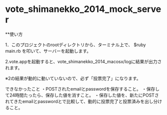 vote_shimanekko_2014_mock_server
================================
**使い方

1．このプロジェクトのrootディレクトリから、ターミナル上で、
$ruby main.rb
を叩いて、サーバーを起動します。

2.vote.appを起動すると、vote_shimanekko_2014_macosx/logに結果が出力されます。

※2の結果が動的に動いていないので、必ず「投票完了」になります。

できなかったこと
・POSTされたemailとpasswordを保存すること。
・保存して24時間たったら、保存した値を消すこと。
・保存した値を、新たにPOSTされてきたemailとpasswordとで比較して、動的に投票完了と投票済みを出し分けること。
